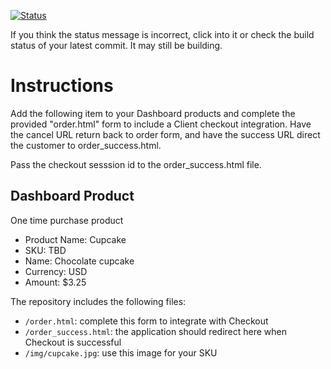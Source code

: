 [![Status](https://img.shields.io/badge/status-SUBMITTABLE%20COMMIT:%20a80f9f159aea1f54bd02aa980221c7a8a6c35b7d-brightgreen.svg)](https://github.com/andremcb/bakery_scaffold_AApE3fQi8zR0pcdo/commit/a80f9f159aea1f54bd02aa980221c7a8a6c35b7d)








































































































































If you think the status message is incorrect, click into it or check the build status of your latest commit. It may still be building.

# Instructions 

Add the following item to your Dashboard products and complete the provided "order.html" form to include a Client checkout integration. Have the cancel URL return back to order form, and have the success URL direct the customer to order_success.html. 

Pass the checkout sesssion id to the order_success.html file.

## Dashboard Product
One time purchase product
* Product Name: Cupcake
* SKU: TBD
* Name: Chocolate cupcake
* Currency: USD
* Amount: $3.25

The repository includes the following files:
* `/order.html`: complete this form to integrate with Checkout
* `/order_success.html`: the application should redirect here when Checkout is successful
* `/img/cupcake.jpg`: use this image for your SKU
